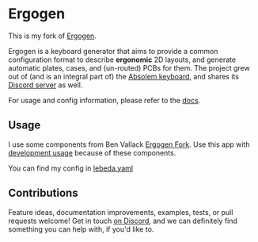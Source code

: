 # Ergogen

This is my fork of [Ergogen](https://github.com/ergogen/ergogen).

Ergogen is a keyboard generator that aims to provide a common configuration format to describe **ergonomic** 2D layouts, and generate automatic plates, cases, and (un-routed) PCBs for them.
The project grew out of (and is an integral part of) the [Absolem keyboard](https://zealot.hu/absolem), and shares its [Discord server](https://discord.gg/nbKcAZB) as well.

For usage and config information, please refer to the [docs](https://docs.ergogen.xyz).

## Usage

I use some components from Ben Vallack [Ergogen Fork](https://github.com/benvallack/ergogen). Use this app with [development usage](https://docs.ergogen.xyz/#development-usage) because of these components.

You can find my config in [lebeda.yaml](lebeda.yaml)


## Contributions

Feature ideas, documentation improvements, examples, tests, or pull requests welcome!
Get in touch [on Discord](https://discord.gg/nbKcAZB), and we can definitely find something you can help with, if you'd like to.

